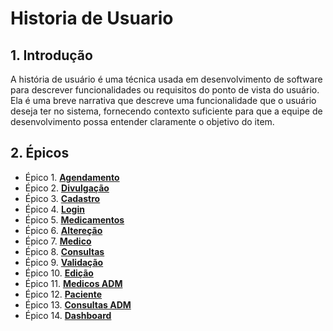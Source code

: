 # Historia de Usuario 
## 1. Introdução 
A história de usuário é uma técnica usada em desenvolvimento de software para descrever funcionalidades ou requisitos do ponto de vista do usuário. Ela é uma breve narrativa que descreve uma funcionalidade que o usuário deseja ter no sistema, fornecendo contexto suficiente para que a equipe de desenvolvimento possa entender claramente o objetivo do item. 

## 2. Épicos
- Épico 1. [**Agendamento**](1.1agendamento.md)
- Épico 2. [**Divulgação**](1.2divulgação.md)
- Épico 3. [**Cadastro**](1.3telacadastro.md)
- Épico 4. [**Login**](1.4telalogin.md)
- Épico 5. [**Medicamentos**](1.5telamedicamentos.md)
- Épico 6. [**Altereção**](1.6Altercao.md)
- Épico 7. [**Medico**](1.7Medico.md)
- Épico 8. [**Consultas**](1.8Consultas.md)
- Épico 9. [**Validação**](3.0Validacao.md)
- Épico 10. [**Edição**](3.1Edicao.md)
- Épico 11. [**Medicos ADM**](3.2MedicoAdm.md)
- Épico 12. [**Paciente**](3.3Paciente.md)
- Épico 13. [**Consultas ADM**](3.4ConsultasAdm.md)
- Épico 14. [**Dashboard**](3.5Dashboard.md )